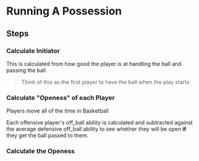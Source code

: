 # Running A Possession



Steps
--

### Calculate Initiator 
This is calculated from how good the player is at handling the ball and passing the ball
> Think of this as the first player to have the ball when the play starts


### Calculate "Openess" of each Player
Players move all of the time in Basketball 

Each offensive player's off_ball ability is calculated and subtracted against the average defensive off_ball ability
to see whether they will be open **if** they get the ball passed to them.

### Calculate the Openess
